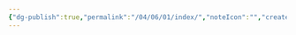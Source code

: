 ```yaml
---
{"dg-publish":true,"permalink":"/04/06/01/index/","noteIcon":"","created":"2025-03-27T17:32","updated":"2025-07-01T20:58"}
---
```


